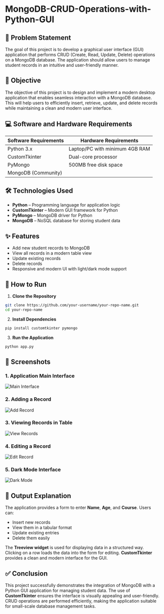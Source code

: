 # MongoDB-CRUD-Operations-with-Python-GUI


## 📌 Problem Statement

The goal of this project is to develop a graphical user interface (GUI) application that performs CRUD (Create, Read, Update, Delete) operations on a MongoDB database. The application should allow users to manage student records in an intuitive and user-friendly manner.


## 🎯 Objective

The objective of this project is to design and implement a modern desktop application that enables seamless interaction with a MongoDB database. This will help users to efficiently insert, retrieve, update, and delete records while maintaining a clean and modern user interface.


## 💻 Software and Hardware Requirements

| **Software Requirements** | **Hardware Requirements**      |
| ------------------------- | ------------------------------ |
| Python 3.x                | Laptop/PC with minimum 4GB RAM |
| CustomTkinter             | Dual-core processor            |
| PyMongo                   | 500MB free disk space          |
| MongoDB (Community)       |                                |


## 🛠 Technologies Used

* **Python** – Programming language for application logic
* **CustomTkinter** – Modern GUI framework for Python
* **PyMongo** – MongoDB driver for Python
* **MongoDB** – NoSQL database for storing student data


## ✨ Features

* Add new student records to MongoDB
* View all records in a modern table view
* Update existing records
* Delete records
* Responsive and modern UI with light/dark mode support


## 🚀 How to Run

1. **Clone the Repository**

```bash
git clone https://github.com/your-username/your-repo-name.git
cd your-repo-name
```

2. **Install Dependencies**

```bash
pip install customtkinter pymongo
```

3. **Run the Application**

```bash
python app.py
```


## 📸 Screenshots

### 1. Application Main Interface

![Main Interface](image_link_here)

### 2. Adding a Record

![Add Record](image_link_here)

### 3. Viewing Records in Table

![View Records](image_link_here)

### 4. Editing a Record

![Edit Record](image_link_here)

### 5. Dark Mode Interface

![Dark Mode](image_link_here)


## 📜 Output Explanation

The application provides a form to enter **Name**, **Age**, and **Course**.
Users can:

* Insert new records
* View them in a tabular format
* Update existing entries
* Delete them easily

The **Treeview widget** is used for displaying data in a structured way. Clicking on a row loads the data into the form for editing. **CustomTkinter** provides a clean and modern interface for the GUI.


## ✅ Conclusion

This project successfully demonstrates the integration of MongoDB with a Python GUI application for managing student data. The use of **CustomTkinter** ensures the interface is visually appealing and user-friendly. CRUD operations are performed efficiently, making the application suitable for small-scale database management tasks.
